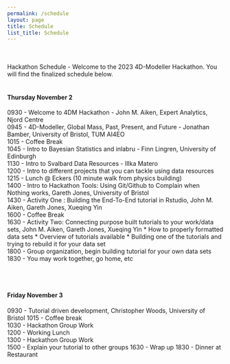 ```yaml
---
permalink: /schedule
layout: page
title: Schedule
list_title: Schedule
---
```

<br/>
<br/>
Hackathon Schedule - Welcome to the 2023 4D-Modeller Hackathon. 
You will find the finalized schedule below.
<br/>
<br/>

#### Thursday November 2<br/>
0930 - Welcome to 4DM Hackathon - John M. Aiken, Expert Analytics, Njord Centre<br/>
0945 - 4D-Modeller, Global Mass, Past, Present, and Future - Jonathan Bamber, University of Bristol, TUM AI4EO<br/>
1015 - Coffee Break<br/>
1045 - Intro to Bayesian Statistics and inlabru - Finn Lingren, University of Edinburgh<br/>
1130 - Intro to Svalbard Data Resources - Illka Matero<br/>
1200 - Intro to different projects that you can tackle using data resources<br/>
1215 - Lunch @ Eckers (10 minute walk from physics building) <br/>
1400 - Intro to Hackathon Tools: Using Git/Github to Complain when Nothing works, Gareth Jones, University of Bristol<br/>
1430 - Activity One : Building the End-To-End tutorial in Rstudio, John M. Aiken, Gareth Jones, Xueqing Yin<br/>
1600 - Coffee Break<br/>
1630 - Activity Two: Connecting purpose built tutorials to your work/data sets, John M. Aiken, Gareth Jones, Xueqing Yin
        * How to properly formatted data sets
        * Overview of tutorials available
        * Building one of the tutorials and trying to rebuild it for your data set<br/>
1800 - Group organization, begin building tutorial for your own data sets<br/>
1830 - You may work together, go home, etc<br/>

<br/>
<br/>

#### Friday November 3 <br/>
0930 - Tutorial driven development, Christopher Woods, University of Bristol
1015 - Coffee break<br/>
1030 - Hackathon Group Work<br/>
1200 - Working Lunch<br/>
1300 - Hackathon Group Work<br/>
1500 - Explain your tutorial to other groups
1630 - Wrap up
1830 - Dinner at Restaurant